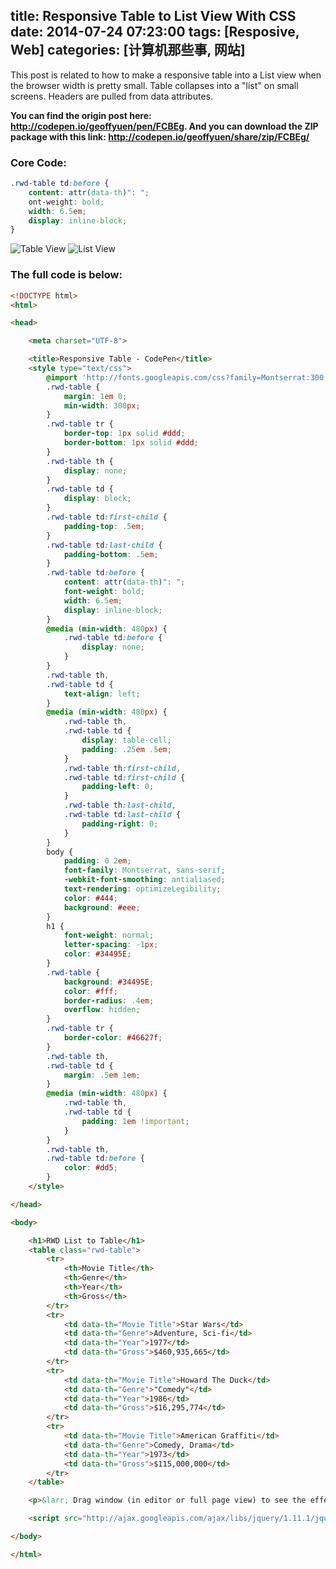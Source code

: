 title: Responsive Table to List View With CSS
date: 2014-07-24 07:23:00
tags: [Resposive, Web]
categories: [计算机那些事, 网站]
---
This post is related to how to make a responsive table into a List view when the browser width is pretty small.
Table collapses into a "list" on small screens. Headers are pulled from data attributes.

**You can find the origin post here: http://codepen.io/geoffyuen/pen/FCBEg. And you can download the ZIP package with this link: http://codepen.io/geoffyuen/share/zip/FCBEg/**

<!-- more -->

### Core Code:

```css
.rwd-table td:before {
    content: attr(data-th)": ";
    ont-weight: bold;
    width: 6.5em;
    display: inline-block;
}
```
![Table View](/img/responsiveTable/1.png "Table View")
![List View](/img/responsiveTable/2.png "List View")

### The full code is below:

```html
<!DOCTYPE html>
<html>

<head>

    <meta charset="UTF-8">

    <title>Responsive Table - CodePen</title>
    <style type="text/css">
        @import 'http://fonts.googleapis.com/css?family=Montserrat:300,400,700';
        .rwd-table {
            margin: 1em 0;
            min-width: 300px;
        }
        .rwd-table tr {
            border-top: 1px solid #ddd;
            border-bottom: 1px solid #ddd;
        }
        .rwd-table th {
            display: none;
        }
        .rwd-table td {
            display: block;
        }
        .rwd-table td:first-child {
            padding-top: .5em;
        }
        .rwd-table td:last-child {
            padding-bottom: .5em;
        }
        .rwd-table td:before {
            content: attr(data-th)": ";
            font-weight: bold;
            width: 6.5em;
            display: inline-block;
        }
        @media (min-width: 480px) {
            .rwd-table td:before {
                display: none;
            }
        }
        .rwd-table th,
        .rwd-table td {
            text-align: left;
        }
        @media (min-width: 480px) {
            .rwd-table th,
            .rwd-table td {
                display: table-cell;
                padding: .25em .5em;
            }
            .rwd-table th:first-child,
            .rwd-table td:first-child {
                padding-left: 0;
            }
            .rwd-table th:last-child,
            .rwd-table td:last-child {
                padding-right: 0;
            }
        }
        body {
            padding: 0 2em;
            font-family: Montserrat, sans-serif;
            -webkit-font-smoothing: antialiased;
            text-rendering: optimizeLegibility;
            color: #444;
            background: #eee;
        }
        h1 {
            font-weight: normal;
            letter-spacing: -1px;
            color: #34495E;
        }
        .rwd-table {
            background: #34495E;
            color: #fff;
            border-radius: .4em;
            overflow: hidden;
        }
        .rwd-table tr {
            border-color: #46627f;
        }
        .rwd-table th,
        .rwd-table td {
            margin: .5em 1em;
        }
        @media (min-width: 480px) {
            .rwd-table th,
            .rwd-table td {
                padding: 1em !important;
            }
        }
        .rwd-table th,
        .rwd-table td:before {
            color: #dd5;
        }
    </style>

</head>

<body>

    <h1>RWD List to Table</h1>
    <table class="rwd-table">
        <tr>
            <th>Movie Title</th>
            <th>Genre</th>
            <th>Year</th>
            <th>Gross</th>
        </tr>
        <tr>
            <td data-th="Movie Title">Star Wars</td>
            <td data-th="Genre">Adventure, Sci-fi</td>
            <td data-th="Year">1977</td>
            <td data-th="Gross">$460,935,665</td>
        </tr>
        <tr>
            <td data-th="Movie Title">Howard The Duck</td>
            <td data-th="Genre">"Comedy"</td>
            <td data-th="Year">1986</td>
            <td data-th="Gross">$16,295,774</td>
        </tr>
        <tr>
            <td data-th="Movie Title">American Graffiti</td>
            <td data-th="Genre">Comedy, Drama</td>
            <td data-th="Year">1973</td>
            <td data-th="Gross">$115,000,000</td>
        </tr>
    </table>

    <p>&larr; Drag window (in editor or full page view) to see the effect. &rarr;</p>

    <script src="http://ajax.googleapis.com/ajax/libs/jquery/1.11.1/jquery.min.js"></script>

</body>

</html>
```
